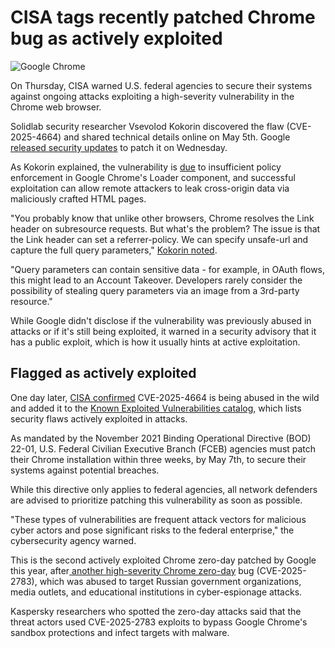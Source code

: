 # CISA tags recently patched Chrome bug as actively exploited

![Google Chrome](https://www.bleepstatic.com/content/hl-images/2024/03/27/Google_Chrome.jpg)

On Thursday, CISA warned U.S. federal agencies to secure their systems against ongoing attacks exploiting a high-severity vulnerability in the Chrome web browser.

Solidlab security researcher Vsevolod Kokorin discovered the flaw (CVE-2025-4664) and shared technical details online on May 5th. Google [released security updates](https://www.bleepingcomputer.com/news/security/google-fixes-high-severity-chrome-flaw-with-public-exploit/) to patch it on Wednesday.

As Kokorin explained, the vulnerability is [due](https://nvd.nist.gov/vuln/detail/CVE-2025-4664) to insufficient policy enforcement in Google Chrome's Loader component, and successful exploitation can allow remote attackers to leak cross-origin data via maliciously crafted HTML pages.

"You probably know that unlike other browsers, Chrome resolves the Link header on subresource requests. But what's the problem? The issue is that the Link header can set a referrer-policy. We can specify unsafe-url and capture the full query parameters," [Kokorin noted](https://x.com/slonser%5F/status/1919439384811626706).

"Query parameters can contain sensitive data - for example, in OAuth flows, this might lead to an Account Takeover. Developers rarely consider the possibility of stealing query parameters via an image from a 3rd-party resource."

While Google didn't disclose if the vulnerability was previously abused in attacks or if it's still being exploited, it warned in a security advisory that it has a public exploit, which is how it usually hints at active exploitation.

## Flagged as actively exploited

One day later, [CISA confirmed](https://www.cisa.gov/news-events/alerts/2025/05/15/cisa-adds-three-known-exploited-vulnerabilities-catalog) CVE-2025-4664 is being abused in the wild and added it to the [Known Exploited Vulnerabilities catalog](https://www.cisa.gov/known-exploited-vulnerabilities-catalog?search%5Fapi%5Ffulltext=CVE-2025-4664&field%5Fdate%5Fadded%5Fwrapper=all&field%5Fcve=&sort%5Fby=field%5Fdate%5Fadded&items%5Fper%5Fpage=20&url=), which lists security flaws actively exploited in attacks.

As mandated by the November 2021 Binding Operational Directive (BOD) 22-01, U.S. Federal Civilian Executive Branch (FCEB) agencies must patch their Chrome installation within three weeks, by May 7th, to secure their systems against potential breaches.

While this directive only applies to federal agencies, all network defenders are advised to prioritize patching this vulnerability as soon as possible.

"These types of vulnerabilities are frequent attack vectors for malicious cyber actors and pose significant risks to the federal enterprise," the cybersecurity agency warned.

This is the second actively exploited Chrome zero-day patched by Google this year, after[ another high-severity Chrome zero-day](https://www.bleepingcomputer.com/news/security/google-fixes-chrome-zero-day-exploited-in-espionage-campaign/) bug (CVE-2025-2783), which was abused to target Russian government organizations, media outlets, and educational institutions in cyber-espionage attacks.

Kaspersky researchers who spotted the zero-day attacks said that the threat actors used CVE-2025-2783 exploits to bypass Google Chrome's sandbox protections and infect targets with malware.